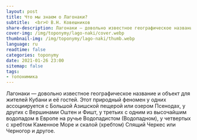 ```yaml
---
layout: post
title: Что мы знаем о Лагонаки?
subtitle:  <br>© В.Н. Ковешников
share-description: Лагонаки — довольно известное географическое название и объект для жителей Кубани и её гостей.
cover-img: /img/toponymy/lago-naki/cover.webp
thumbnail-img: /img/toponymy/lago-naki/thumb.webp
language: ru
readtime: false
categories: toponymy
date: 2021-01-26 23:00
sitemap: false
tags:
- топонимика
---
```

Лагонаки — довольно известное географическое название и объект для жителей Кубани и её гостей. Этот природный феномен у одних ассоциируется с Большой Азишской пещерой или озером Псенодах, у других с Вершинами Оштен и Фишт, у третьих с одним из высочайшим водопадом в Европе на ручье Водопадистом (Водопадном), у четвертых с хребтом Каменное Море и скалой (хребтом) Спящий Черкес или Черногор и другое.
